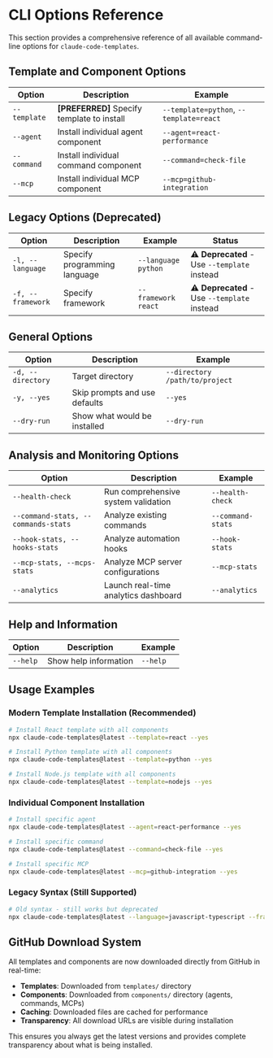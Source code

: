 # CLI Options Reference

This section provides a comprehensive reference of all available command-line options for `claude-code-templates`.

## Template and Component Options

| Option | Description | Example |
| --- | --- | --- |
| `--template` | **[PREFERRED]** Specify template to install | `--template=python`, `--template=react` |
| `--agent` | Install individual agent component | `--agent=react-performance` |
| `--command` | Install individual command component | `--command=check-file` |
| `--mcp` | Install individual MCP component | `--mcp=github-integration` |

## Legacy Options (Deprecated)

| Option | Description | Example | Status |
| --- | --- | --- | --- |
| `-l, --language` | Specify programming language | `--language python` | ⚠️ **Deprecated** - Use `--template` instead |
| `-f, --framework` | Specify framework | `--framework react` | ⚠️ **Deprecated** - Use `--template` instead |

## General Options

| Option | Description | Example |
| --- | --- | --- |
| `-d, --directory` | Target directory | `--directory /path/to/project` |
| `-y, --yes` | Skip prompts and use defaults | `--yes` |
| `--dry-run` | Show what would be installed | `--dry-run` |

## Analysis and Monitoring Options

| Option | Description | Example |
| --- | --- | --- |
| `--health-check` | Run comprehensive system validation | `--health-check` |
| `--command-stats, --commands-stats` | Analyze existing commands | `--command-stats` |
| `--hook-stats, --hooks-stats` | Analyze automation hooks | `--hook-stats` |
| `--mcp-stats, --mcps-stats` | Analyze MCP server configurations | `--mcp-stats` |
| `--analytics` | Launch real-time analytics dashboard | `--analytics` |

## Help and Information

| Option | Description | Example |
| --- | --- | --- |
| `--help` | Show help information | `--help` |

## Usage Examples

### Modern Template Installation (Recommended)

```bash
# Install React template with all components
npx claude-code-templates@latest --template=react --yes

# Install Python template with all components
npx claude-code-templates@latest --template=python --yes

# Install Node.js template with all components
npx claude-code-templates@latest --template=nodejs --yes
```

### Individual Component Installation

```bash
# Install specific agent
npx claude-code-templates@latest --agent=react-performance --yes

# Install specific command
npx claude-code-templates@latest --command=check-file --yes

# Install specific MCP
npx claude-code-templates@latest --mcp=github-integration --yes
```

### Legacy Syntax (Still Supported)

```bash
# Old syntax - still works but deprecated
npx claude-code-templates@latest --language=javascript-typescript --framework=react --yes
```

## GitHub Download System

All templates and components are now downloaded directly from GitHub in real-time:

- **Templates**: Downloaded from `templates/` directory
- **Components**: Downloaded from `components/` directory (agents, commands, MCPs)
- **Caching**: Downloaded files are cached for performance
- **Transparency**: All download URLs are visible during installation

This ensures you always get the latest versions and provides complete transparency about what is being installed.
